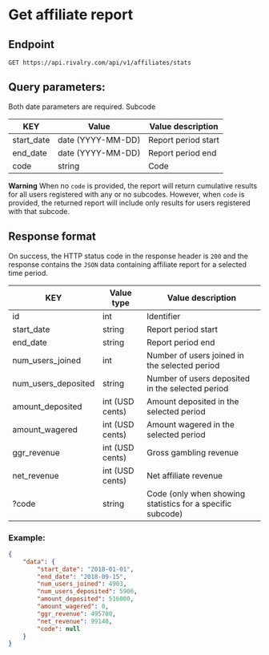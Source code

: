 # Get affiliate report

## Endpoint

`GET https://api.rivalry.com/api/v1/affiliates/stats`

## Query parameters:

Both date parameters are required. Subcode

KEY | Value | Value description
--- | --- | ---
start_date | date (YYYY-MM-DD) | Report period start
end_date | date (YYYY-MM-DD) | Report period end
code | string | Code

**Warning**
When no `code` is provided, the report will return cumulative results for all users registered with any or no subcodes. However, when `code` is provided, the returned report will include only results for users registered with that subcode.

## Response format

On success, the HTTP status code in the response header is `200` and the response contains the `JSON` data containing affiliate report for a selected time period.

KEY | Value type | Value description
--- | --- | ---
id | int | Identifier
start_date | string | Report period start
end_date | string | Report period end
num_users_joined | int | Number of users joined in the selected period
num_users_deposited | string | Number of users deposited in the selected period
amount_deposited | int (USD cents) | Amount deposited in the selected period
amount_wagered | int (USD cents) | Amount wagered in the selected period
ggr_revenue | int (USD cents) | Gross gambling revenue
net_revenue | int (USD cents) | Net affiliate revenue
?code | string | Code (only when showing statistics for a specific subcode)

### Example:

```json
{
	"data": {
		"start_date": "2018-01-01",
		"end_date": "2018-09-15",
		"num_users_joined": 4903,
		"num_users_deposited": 5906,
		"amount_deposited": 516000,
		"amount_wagered": 0,
		"ggr_revenue": 495700,
		"net_revenue": 99140,
		"code": null
	}
}
```

